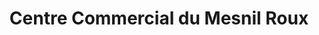 ---
title: "Centre Commercial du Mesnil Roux"
url: /barentin/centre-commercial-du-mesnil-roux/
shop: centre commercial
---